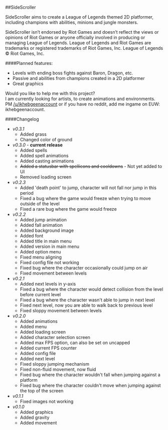 ##SideScroller

SideScroller aims to create a League of Legends themed 2D platformer, including champions with abilities, minions and jungle monsters. 

SideScroller isn’t endorsed by Riot Games and doesn’t reflect the views or opinions of Riot Games or anyone officially involved in producing or managing League of Legends. League of Legends and Riot Games are trademarks or registered trademarks of Riot Games, Inc. League of Legends © Riot Games, Inc.

####Planned features:
  - Levels with ending boss fights against Baron, Dragon, etc.
  - Passive and abilities from champions created in a 2D platformer
  - Great graphics
  
Would you like to help me with this project?  
I am currently looking for artists, to create animations and environments.  
PM [/u/ikhebgeenaccount](http://www.reddit.com/u/ikhebgeenaccount) or if you have no reddit, add me ingame on EUW: ikhebgeenaccount.  

####Changelog
  - *v0.3.1*
    - Added grass
    - Changed color of ground
  - *v0.3.0* - **current release**
    - Added spells
    - Added spell animations
    - Added casting animations
    - ~~Added a statusbar with spellicons and cooldowns~~ - Not yet added to UI
    - Removed loading screen
  - *v0.2.3*
    - Added 'death point' to jump, character will not fall nor jump in this period
    - Fixed a bug where the game would freeze when trying to move outside of the level
    - Fixed a rare bug where the game would freeze
  - *v0.2.2*
    - Added jump animation
    - Added fall animation
    - Added background image
    - Added font
    - Added title in main menu
    - Added version in main menu
    - Added option menu
    - Fixed menu aligning
    - Fixed config file not working
    - Fixed bug where the character occasionally could jump on air
    - Fixed movement between levels
  - *v0.2.1*
    - Added next levels in y-axis
    - Fixed a bug where the character would detect collision from the level before current level
    - Fixed a bug where the character wasn't able to jump in next level
    - Fixed next level, now you are able to walk back to previous level
    - Fixed sloppy movement between levels
  - *v0.2.0*
    - Added animations
    - Added menu
    - Added loading screen
    - Added character selection screen
    - Added max FPS option, can also be set on uncapped
    - Added current FPS counter
    - Added config file
    - Added next level
    - Fixed sloppy jumping mechanism
    - Fixed non-fluid movement, now fluid
    - Fixed bug where the character wouldn't fall when jumping against a platform
    - Fixed bug where the character couldn't move when jumping against the top of the screen
  - *v0.1.1*
    - Fixed images not working
  - *v0.1.0*
    - Added graphics
    - Added gravity
    - Added movement

